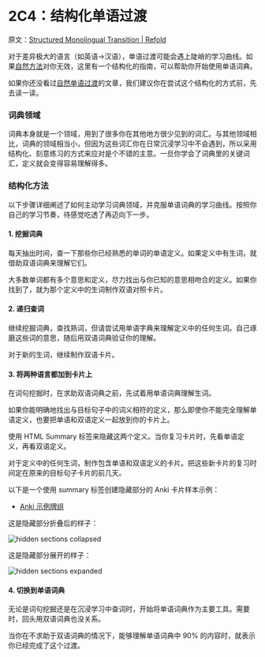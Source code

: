 # 2C4：结构化单语过渡

原文：[Structured Monolingual Transition | Refold](https://refold.la/roadmap/stage-2/c/structured-monolingual-transition)

对于差异极大的语言（如英语→汉语），单语过渡可能会遇上陡峭的学习曲线。如果[自然方法](https://refold.la/roadmap/stage-2/b/casual-monolingual-transition)对你无效，这里有一个结构化的指南，可以帮助你开始使用单语词典。

如果你还没看过[自然单语过渡](https://refold.la/roadmap/stage-2/b/casual-monolingual-transition)的文章，我们建议你在尝试这个结构化的方式前，先去读一读。

### 词典领域

词典本身就是一个领域，用到了很多你在其他地方很少见到的词汇。与其他领域相比，词典的领域相当小，但因为这些词汇你在日常沉浸学习中不会遇到，所以采用结构化、刻意练习的方式来应对是个不错的主意。一旦你学会了词典里的关键词汇，定义就会变得容易理解得多。

### 结构化方法

以下步骤详细阐述了如何主动学习词典领域，并克服单语词典的学习曲线。按照你自己的学习节奏，待感觉吃透了再迈向下一步。

#### 1. 挖掘词典

每天抽出时间，查一下那些你已经熟悉的单词的单语定义。如果定义中有生词，就借助双语词典来理解它们。

大多数单词都有多个意思和定义，尽力找出与你已知的意思相吻合的定义。如果你找到了，就为那个定义中的生词制作双语对照卡片。

#### 2. 递归查词

继续挖掘词典，查找熟词，但请尝试用单语字典来理解定义中的任何生词。自己琢磨这些词的意思，随后用双语词典验证你的理解。

对于新的生词，继续制作双语卡片。

#### 3. 将两种语言都加到卡片上

在词句挖掘时，在求助双语词典之前，先试着用单语词典理解生词。

如果你能明确地找出与目标句子中的词义相符的定义，那么即使你不能完全理解单语定义，也要把单语和双语定义一起放到你的卡片上。

使用 HTML Summary 标签来隐藏这两个定义。当你复习卡片时，先看单语定义，再看双语定义。

对于定义中的任何生词，制作包含单语和双语定义的卡片。把这些新卡片的复习时间定在原来的目标句子卡片的前几天。

以下是一个使用 summary 标签创建隐藏部分的 Anki 卡片样本示例：

- [Anki 示例牌组](https://drive.google.com/file/d/1oRTHZ3LCQrjLeieIGjQ6qN8ljONJ1gd3/view?usp=sharing)

这是隐藏部分折叠后的样子：

![hidden sections collapsed](https://refold.la/static/11aa53a0989ddb854b09d29bee7cc0ca/2ece4/hidden-sections-collapsed.png)

这是隐藏部分展开的样子：

![hidden sections expanded](https://refold.la/static/74c283556685ed5fde3c88740ffa125e/5b158/hidden-sections-expanded.png)

#### 4. 切换到单语词典

无论是词句挖掘还是在沉浸学习中查词时，开始将单语词典作为主要工具。需要时，回头用双语词典也没关系。

当你在不求助于双语词典的情况下，能够理解单语词典中 90% 的内容时，就表示你已经完成了这个过渡。